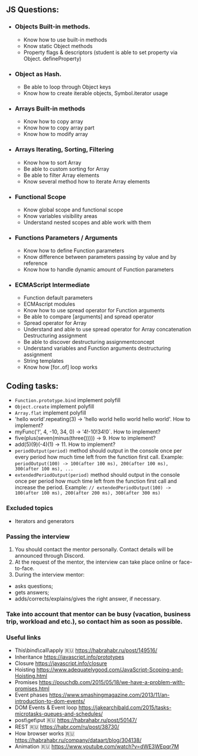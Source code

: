 ## JS Questions:

- ### Objects Built-in methods.

  - Know how to use built-in methods
  - Know static Object methods
  - Property flags & descriptors (student is able to set property via Object. defineProperty)

- ### Object as Hash.

  - Be able to loop through Object keys
  - Know how to create iterable objects, Symbol.iterator usage

- ### Arrays Built-in methods

  - Know how to copy array
  - Know how to copy array part
  - Know how to modify array

- ### Arrays Iterating, Sorting, Filtering

  - Know how to sort Array
  - Be able to custom sorting for Array
  - Be able to filter Array elements
  - Know several method how to iterate Array elements

- ### Functional Scope

  - Know global scope and functional scope
  - Know variables visibility areas
  - Understand nested scopes and able work with them

- ### Functions Parameters / Arguments

  - Know how to define Function parameters
  - Know difference between parameters passing by value and by reference
  - Know how to handle dynamic amount of Function parameters

- ### ECMAScript Intermediate
  - Function default parameters
  - ECMAscript modules
  - Know how to use spread operator for Function arguments
  - Be able to compare [arguments] and spread operator
  - Spread operator for Array
  - Understand and able to use spread operator for Array concatenation
    Destructuring assignment
  - Be able to discover destructuring assignmentconcept
  - Understand variables and Function arguments destructuring assignment
  - String templates
  - Know how [for..of] loop works

## Coding tasks:

- `Function.prototype.bind` implement polyfill
- `Object.create` implement polyfill
- `Array.flat` implement polyfill
- 'hello world'.repeating(3) -> 'hello world hello world hello world'. How to implement?
- myFunc('!', 4, -10, 34, 0) -> '4!-10!34!0`. How to implement?
- five(plus(seven(minus(three())))) -> 9. How to implement?
- add(5)(9)(-4)(1) -> 11. How to implement?
- `periodOutput(period)` method should output in the console once per every period how much time left from the function first call.
  Example:
  `periodOutput(100) -> 100(after 100 ms), 200(after 100 ms), 300(after 100 ms), ...`
- `extendedPeriodOutput(period)` method should output in the console once per period how much time left from the function first call and increase the period. Example: `// extendedPeriodOutput(100) -> 100(after 100 ms), 200(after 200 ms), 300(after 300 ms)`

### Excluded topics

- Iterators and generators

### Passing the interview

1. You should contact the mentor personally. Contact details will be announced through Discord.
2. At the request of the mentor, the interview can take place online or face-to-face.
3. During the interview mentor:

- asks questions;
- gets answers;
- adds/corrects/explains/gives the right answer, if necessary.

### Take into account that mentor can be busy (vacation, business trip, workload and etc.), so contact him as soon as possible.

### Useful links

- This\bind\call\apply :ru: https://habrahabr.ru/post/149516/
- Inheritance https://javascript.info/prototypes
- Closure https://javascript.info/closure
- Hoisting https://www.adequatelygood.com/JavaScript-Scoping-and-Hoisting.html
- Promises https://pouchdb.com/2015/05/18/we-have-a-problem-with-promises.html
- Event phases https://www.smashingmagazine.com/2013/11/an-introduction-to-dom-events/
- DOM Events & Event loop https://jakearchibald.com/2015/tasks-microtasks-queues-and-schedules/
- post\get\put :ru: https://habrahabr.ru/post/50147/
- REST :ru: https://habr.com/ru/post/38730/
- How browser works :ru: https://habrahabr.ru/company/dataart/blog/304138/
- Animation :ru: https://www.youtube.com/watch?v=dWE3WEpqr7M

